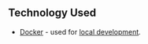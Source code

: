 ## Technology Used

- [Docker](https://www.docker.com/) - used for [local development](./development.md).
